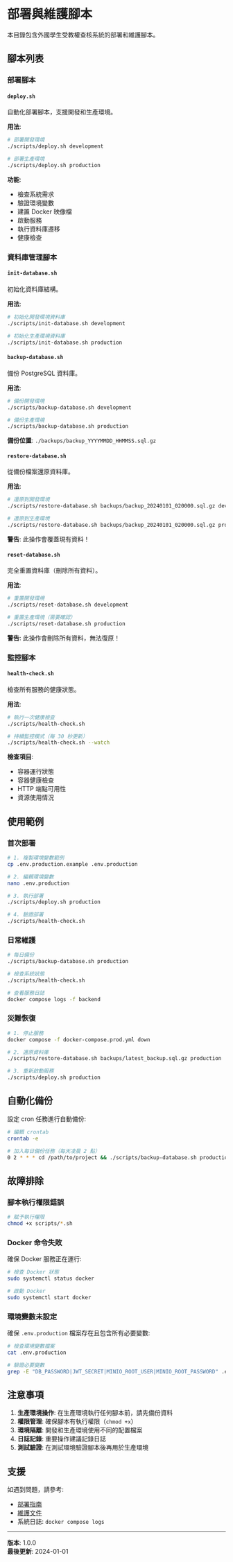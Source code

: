 # 部署與維護腳本

本目錄包含外國學生受教權查核系統的部署和維護腳本。

## 腳本列表

### 部署腳本

#### `deploy.sh`
自動化部署腳本，支援開發和生產環境。

**用法**:
```bash
# 部署開發環境
./scripts/deploy.sh development

# 部署生產環境
./scripts/deploy.sh production
```

**功能**:
- 檢查系統需求
- 驗證環境變數
- 建置 Docker 映像檔
- 啟動服務
- 執行資料庫遷移
- 健康檢查

### 資料庫管理腳本

#### `init-database.sh`
初始化資料庫結構。

**用法**:
```bash
# 初始化開發環境資料庫
./scripts/init-database.sh development

# 初始化生產環境資料庫
./scripts/init-database.sh production
```

#### `backup-database.sh`
備份 PostgreSQL 資料庫。

**用法**:
```bash
# 備份開發環境
./scripts/backup-database.sh development

# 備份生產環境
./scripts/backup-database.sh production
```

**備份位置**: `./backups/backup_YYYYMMDD_HHMMSS.sql.gz`

#### `restore-database.sh`
從備份檔案還原資料庫。

**用法**:
```bash
# 還原到開發環境
./scripts/restore-database.sh backups/backup_20240101_020000.sql.gz development

# 還原到生產環境
./scripts/restore-database.sh backups/backup_20240101_020000.sql.gz production
```

**警告**: 此操作會覆蓋現有資料！

#### `reset-database.sh`
完全重置資料庫（刪除所有資料）。

**用法**:
```bash
# 重置開發環境
./scripts/reset-database.sh development

# 重置生產環境（需要確認）
./scripts/reset-database.sh production
```

**警告**: 此操作會刪除所有資料，無法復原！

### 監控腳本

#### `health-check.sh`
檢查所有服務的健康狀態。

**用法**:
```bash
# 執行一次健康檢查
./scripts/health-check.sh

# 持續監控模式（每 30 秒更新）
./scripts/health-check.sh --watch
```

**檢查項目**:
- 容器運行狀態
- 容器健康檢查
- HTTP 端點可用性
- 資源使用情況

## 使用範例

### 首次部署

```bash
# 1. 複製環境變數範例
cp .env.production.example .env.production

# 2. 編輯環境變數
nano .env.production

# 3. 執行部署
./scripts/deploy.sh production

# 4. 驗證部署
./scripts/health-check.sh
```

### 日常維護

```bash
# 每日備份
./scripts/backup-database.sh production

# 檢查系統狀態
./scripts/health-check.sh

# 查看服務日誌
docker compose logs -f backend
```

### 災難恢復

```bash
# 1. 停止服務
docker compose -f docker-compose.prod.yml down

# 2. 還原資料庫
./scripts/restore-database.sh backups/latest_backup.sql.gz production

# 3. 重新啟動服務
./scripts/deploy.sh production
```

## 自動化備份

設定 cron 任務進行自動備份:

```bash
# 編輯 crontab
crontab -e

# 加入每日備份任務（每天凌晨 2 點）
0 2 * * * cd /path/to/project && ./scripts/backup-database.sh production >> /var/log/fsvs-backup.log 2>&1
```

## 故障排除

### 腳本執行權限錯誤

```bash
# 賦予執行權限
chmod +x scripts/*.sh
```

### Docker 命令失敗

確保 Docker 服務正在運行:

```bash
# 檢查 Docker 狀態
sudo systemctl status docker

# 啟動 Docker
sudo systemctl start docker
```

### 環境變數未設定

確保 `.env.production` 檔案存在且包含所有必要變數:

```bash
# 檢查環境變數檔案
cat .env.production

# 驗證必要變數
grep -E "DB_PASSWORD|JWT_SECRET|MINIO_ROOT_USER|MINIO_ROOT_PASSWORD" .env.production
```

## 注意事項

1. **生產環境操作**: 在生產環境執行任何腳本前，請先備份資料
2. **權限管理**: 確保腳本有執行權限（`chmod +x`）
3. **環境隔離**: 開發和生產環境使用不同的配置檔案
4. **日誌記錄**: 重要操作建議記錄日誌
5. **測試驗證**: 在測試環境驗證腳本後再用於生產環境

## 支援

如遇到問題，請參考:
- [部署指南](../DEPLOYMENT.md)
- [維護文件](../MAINTENANCE.md)
- 系統日誌: `docker compose logs`

---

**版本**: 1.0.0  
**最後更新**: 2024-01-01

